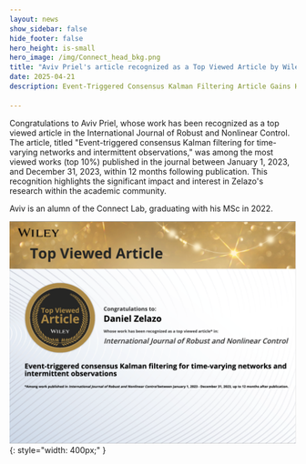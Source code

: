 ```yaml
---
layout: news
show_sidebar: false
hide_footer: false
hero_height: is-small
hero_image: /img/Connect_head_bkg.png
title: "Aviv Priel's article recognized as a Top Viewed Article by Wiley"
date: 2025-04-21
description: Event-Triggered Consensus Kalman Filtering Article Gains High Visibility

---
```


Congratulations to Aviv Priel, whose work has been recognized as a top viewed article in the International Journal of Robust and Nonlinear Control. The article, titled "Event-triggered consensus Kalman filtering for time-varying networks and intermittent observations," was among the most viewed works (top 10%) published in the journal between January 1, 2023, and December 31, 2023, within 12 months following publication. This recognition highlights the significant impact and interest in Zelazo's research within the academic community.

Aviv is an alumn of the Connect Lab, graduating with his MSc in 2022.

![Certificate from Wiley](/img/work/IJRNC_certificate.png){: style="width: 400px;" }



